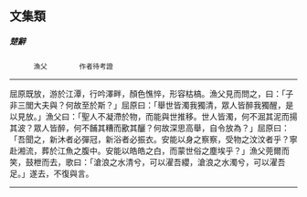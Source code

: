 

## 文集類

##### 楚辭
　　　`漁父`　　　　`作者待考證`

* * *

屈原既放，游於江潭，行吟澤畔，顏色憔悴，形容枯槁。漁父見而問之，曰：「子非三閭大夫與？何故至於斯？」屈原曰：「舉世皆濁我獨清，眾人皆醉我獨醒，是以見放。」漁父曰：「聖人不凝滯於物，而能與世推移。世人皆濁，何不淈其泥而揚其波？眾人皆醉，何不餔其糟而歠其釃？何故深思高舉，自令放為？」屈原曰：「吾聞之，新沐者必彈冠，新浴者必振衣。安能以身之察察，受物之汶汶者乎？寧赴湘流，葬於江魚之腹中。安能以皓皓之白，而蒙世俗之塵埃乎？」漁父莞爾而笑，鼓枻而去，歌曰：「滄浪之水清兮，可以濯吾纓，滄浪之水濁兮，可以濯吾足。」遂去，不復與言。

* * *

